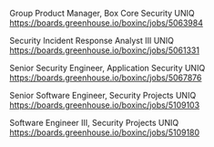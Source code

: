 Group Product Manager, Box Core Security UNIQ https://boards.greenhouse.io/boxinc/jobs/5063984

Security Incident Response Analyst III UNIQ https://boards.greenhouse.io/boxinc/jobs/5061331

Senior Security Engineer, Application Security UNIQ https://boards.greenhouse.io/boxinc/jobs/5067876

Senior Software Engineer, Security Projects UNIQ https://boards.greenhouse.io/boxinc/jobs/5109103

Software Engineer III, Security Projects UNIQ https://boards.greenhouse.io/boxinc/jobs/5109180

